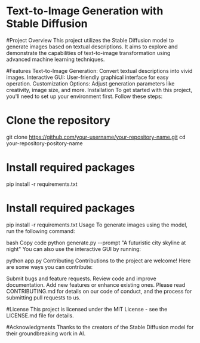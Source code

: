 # Text-to-Image Generation with Stable Diffusion
#Project Overview
This project utilizes the Stable Diffusion model to generate images based on textual descriptions. It aims to explore and demonstrate the capabilities of text-to-image transformation using advanced machine learning techniques.

#Features
Text-to-Image Generation: Convert textual descriptions into vivid images.
Interactive GUI: User-friendly graphical interface for easy operation.
Customization Options: Adjust generation parameters like creativity, image size, and more.
Installation
To get started with this project, you'll need to set up your environment first. Follow these steps:


# Clone the repository

git clone https://github.com/your-username/your-repository-name.git
cd your-repository-pository-name

# Install required packages
pip install -r requirements.txt


# Install required packages
pip install -r requirements.txt
Usage
To generate images using the model, run the following command:

bash
Copy code
python generate.py --prompt "A futuristic city skyline at night"
You can also use the interactive GUI by running:


python app.py
Contributing
Contributions to the project are welcome! Here are some ways you can contribute:

Submit bugs and feature requests.
Review code and improve documentation.
Add new features or enhance existing ones.
Please read CONTRIBUTING.md for details on our code of conduct, and the process for submitting pull requests to us.

#License
This project is licensed under the MIT License - see the LICENSE.md file for details.

#Acknowledgments
Thanks to the creators of the Stable Diffusion model for their groundbreaking work in AI.

